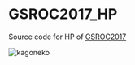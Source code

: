 # GSROC2017_HP
Source code for HP of [GSROC2017](http://gsroc2017.tk/)


![kagoneko](http://i.imgur.com/dCdQ4wS.jpg)
